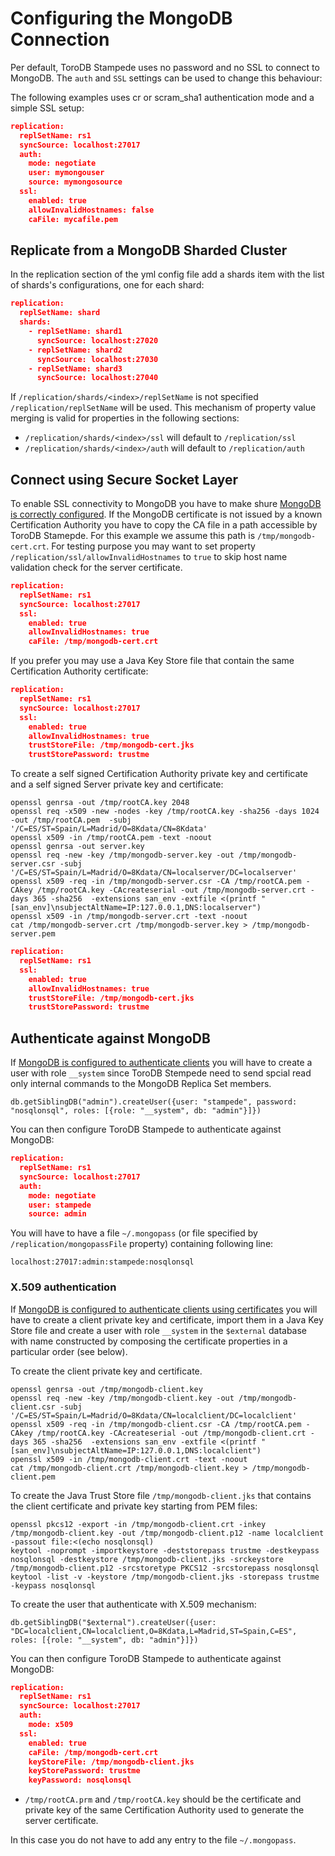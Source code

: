 <h1>Configuring the MongoDB Connection</h1>

Per default, ToroDB Stampede uses no password and no SSL to connect to MongoDB. The `auth` and `SSL` settings can be used to change this behaviour:

The following examples uses cr or scram_sha1 authentication mode and a simple SSL setup:

```json
replication:
  replSetName: rs1
  syncSource: localhost:27017
  auth:
    mode: negotiate
    user: mymongouser
    source: mymongosource
  ssl:
    enabled: true
    allowInvalidHostnames: false
    caFile: mycafile.pem
```

## Replicate from a MongoDB Sharded Cluster


In the replication section of the yml config file add a shards item with the list of shards's configurations, one for each shard:

```json
replication:
  replSetName: shard
  shards:
    - replSetName: shard1
      syncSource: localhost:27020
    - replSetName: shard2
      syncSource: localhost:27030
    - replSetName: shard3
      syncSource: localhost:27040
```

If `/replication/shards/<index>/replSetName` is not specified `/replication/replSetName` will be used. This mechanism of property value merging is valid for properties in the following sections:

* `/replication/shards/<index>/ssl` will default to `/replication/ssl`
* `/replication/shards/<index>/auth` will default to `/replication/auth`

## Connect using Secure Socket Layer

To enable SSL connectivity to MongoDB you have to make shure [MongoDB is correctly configured](https://docs.mongodb.com/manual/tutorial/configure-ssl/). 
If the MongoDB certificate is not issued by a known Certification Authority you have to copy the CA file in a path accessible by ToroDB Stamepde. 
For this example we assume this path is `/tmp/mongodb-cert.crt`. For testing purpose you may want to set property `/replication/ssl/allowInvalidHostnames` to `true`
to skip host name validation check for the server certificate.

```json
replication:
  replSetName: rs1
  syncSource: localhost:27017
  ssl:
    enabled: true
    allowInvalidHostnames: true
    caFile: /tmp/mongodb-cert.crt
```

If you prefer you may use a Java Key Store file that contain the same Certification Authority certificate:

```json
replication:
  replSetName: rs1
  syncSource: localhost:27017
  ssl:
    enabled: true
    allowInvalidHostnames: true
    trustStoreFile: /tmp/mongodb-cert.jks
    trustStorePassword: trustme
```

To create a self signed Certification Authority private key and certificate and a self signed Server private key and certificate:

```
openssl genrsa -out /tmp/rootCA.key 2048
openssl req -x509 -new -nodes -key /tmp/rootCA.key -sha256 -days 1024 -out /tmp/rootCA.pem  -subj '/C=ES/ST=Spain/L=Madrid/O=8Kdata/CN=8Kdata'
openssl x509 -in /tmp/rootCA.pem -text -noout
openssl genrsa -out server.key
openssl req -new -key /tmp/mongodb-server.key -out /tmp/mongodb-server.csr -subj '/C=ES/ST=Spain/L=Madrid/O=8Kdata/CN=localserver/DC=localserver'
openssl x509 -req -in /tmp/mongodb-server.csr -CA /tmp/rootCA.pem -CAkey /tmp/rootCA.key -CAcreateserial -out /tmp/mongodb-server.crt -days 365 -sha256  -extensions san_env -extfile <(printf "[san_env]\nsubjectAltName=IP:127.0.0.1,DNS:localserver")
openssl x509 -in /tmp/mongodb-server.crt -text -noout
cat /tmp/mongodb-server.crt /tmp/mongodb-server.key > /tmp/mongodb-server.pem
```

```json
replication:
  replSetName: rs1
  ssl:
    enabled: true
    allowInvalidHostnames: true
    trustStoreFile: /tmp/mongodb-cert.jks
    trustStorePassword: trustme
```

## Authenticate against MongoDB

If [MongoDB is configured to authenticate clients](https://docs.mongodb.com/manual/core/authentication-mechanisms/) you will have to create a user with role `__system` since ToroDB Stempede need to send spcial read only internal commands
to the MongoDB Replica Set members.

```
db.getSiblingDB("admin").createUser({user: "stampede", password: "nosqlonsql", roles: [{role: "__system", db: "admin"}]})
```

You can then configure ToroDB Stampede to authenticate against MongoDB:

```json
replication:
  replSetName: rs1
  syncSource: localhost:27017
  auth:
    mode: negotiate
    user: stampede
    source: admin
```

You will have to have a file `~/.mongopass` (or file specified by `/replication/mongopassFile` property) containing following line:

```
localhost:27017:admin:stampede:nosqlonsql
```

### X.509 authentication

If [MongoDB is configured to authenticate clients using certificates](https://docs.mongodb.com/manual/core/security-x.509/) you will have to create a client private key and certificate, 
import them in a Java Key Store file and create a user with role `__system` in the `$external` database with name constructed by composing the certificate properties in a particular order (see below).

To create the client private key and certificate.

```
openssl genrsa -out /tmp/mongodb-client.key
openssl req -new -key /tmp/mongodb-client.key -out /tmp/mongodb-client.csr -subj '/C=ES/ST=Spain/L=Madrid/O=8Kdata/CN=localclient/DC=localclient'
openssl x509 -req -in /tmp/mongodb-client.csr -CA /tmp/rootCA.pem -CAkey /tmp/rootCA.key -CAcreateserial -out /tmp/mongodb-client.crt -days 365 -sha256  -extensions san_env -extfile <(printf "[san_env]\nsubjectAltName=IP:127.0.0.1,DNS:localclient")
openssl x509 -in /tmp/mongodb-client.crt -text -noout
cat /tmp/mongodb-client.crt /tmp/mongodb-client.key > /tmp/mongodb-client.pem
```

To create the Java Trust Store file `/tmp/mongodb-client.jks` that contains the client certificate and private key starting from PEM files:

```
openssl pkcs12 -export -in /tmp/mongodb-client.crt -inkey /tmp/mongodb-client.key -out /tmp/mongodb-client.p12 -name localclient -passout file:<(echo nosqlonsql)
keytool -noprompt -importkeystore -deststorepass trustme -destkeypass nosqlonsql -destkeystore /tmp/mongodb-client.jks -srckeystore /tmp/mongodb-client.p12 -srcstoretype PKCS12 -srcstorepass nosqlonsql
keytool -list -v -keystore /tmp/mongodb-client.jks -storepass trustme -keypass nosqlonsql
```

To create the user that authenticate with X.509 mechanism:

```
db.getSiblingDB("$external").createUser({user: "DC=localclient,CN=localclient,O=8Kdata,L=Madrid,ST=Spain,C=ES", roles: [{role: "__system", db: "admin"}]})
```

You can then configure ToroDB Stampede to authenticate against MongoDB:

```json
replication:
  replSetName: rs1
  syncSource: localhost:27017
  auth:
    mode: x509
  ssl:
    enabled: true
    caFile: /tmp/mongodb-cert.crt
    keyStoreFile: /tmp/mongodb-client.jks
    keyStorePassword: trustme
    keyPassword: nosqlonsql
```

* `/tmp/rootCA.prm` and `/tmp/rootCA.key` should be the certificate and private key of the same Certification Authority used to generate the server certificate.

In this case you do not have to add any entry to the file `~/.mongopass`.